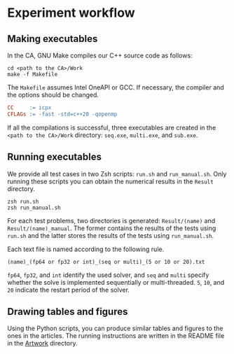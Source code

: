 # Experiment workflow

## Making executables

In the CA, GNU Make compiles our C++ source code as follows:

```shell
cd <path to the CA>/Work
make -f Makefile
```

The `Makefile` assumes Intel OneAPI or GCC. If necessary, the compiler and the options should be changed.

```makefile
CC     := icpx
CFLAGs := -fast -std=c++20 -qopenmp
```



If all the compilations is successful, three executables are created in the `<path to the CA>/Work` directory: `seq.exe`, `multi.exe`, and `sub.exe`.

## Running executables

We provide all test cases in two Zsh scripts: `run.sh` and `run_manual.sh`. Only running these scripts you can obtain the numerical results in the `Result` directory.

```shell
zsh run.sh
zsh run_manual.sh
```

For each test problems, two directories is generated: `Result/(name)` and `Result/(name)_manual`. The former contains the results of the tests using `run.sh` and the latter stores the results of the tests using `run_manual.sh`.

Each text file is named according to the following rule.

```
(name)_(fp64 or fp32 or int)_(seq or multi)_(5 or 10 or 20).txt
```

`fp64`, `fp32`, and `int` identify the used solver, and `seq` and `multi` specify whether the solve is implemented sequentially or multi-threaded. `5`, `10`, and `20` indicate the restart period of the solver.

## Drawing tables and figures

Using the Python scripts, you can produce similar tables and figures to the ones in the articles. The running instructions are written in the README file in the [Artwork](Artwork) directory.